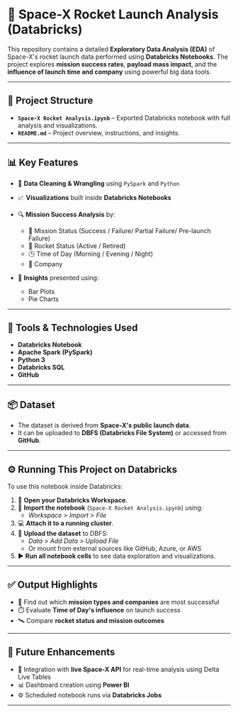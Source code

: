 
# 🚀 **Space-X Rocket Launch Analysis (Databricks)**

This repository contains a detailed **Exploratory Data Analysis (EDA)** of Space-X's rocket launch data performed using **Databricks Notebooks**. The project explores **mission success rates**, **payload mass impact**, and the **influence of launch time and company** using powerful big data tools.

---

## 📁 **Project Structure**

- **`Space-X Rocket Analysis.ipynb`** – Exported Databricks notebook with full analysis and visualizations.  
- **`README.md`** – Project overview, instructions, and insights.

---

## 📊 **Key Features**

- 📌 **Data Cleaning & Wrangling** using `PySpark` and `Python`
- 📈 **Visualizations** built inside **Databricks Notebooks**
- 🔍 **Mission Success Analysis** by:
  - 🚦 Mission Status (Success / Failure/ Partial Failure/ Pre-launch Failure)
  - 🚀 Rocket Status (Active / Retired)
  - 🕒 Time of Day (Morning / Evening / Night)
  - 🏢 Company

- 🔗 **Insights** presented using:
  - Bar Plots
  - Pie Charts

---

## 🧰 **Tools & Technologies Used**

- **Databricks Notebook**
- **Apache Spark (PySpark)**
- **Python 3**
- **Databricks SQL**
- **GitHub**

---

## 📦 **Dataset**

- The dataset is derived from **Space-X's public launch data**.
- It can be uploaded to **DBFS (Databricks File System)** or accessed from **GitHub**.

---

## ⚙️ **Running This Project on Databricks**

To use this notebook inside Databricks:

1. 🔗 **Open your Databricks Workspace**.
2. 📁 **Import the notebook** (`Space-X Rocket Analysis.ipynb`) using:
   - *Workspace > Import > File*
3. 💻 **Attach it to a running cluster**.
4. 📂 **Upload the dataset** to DBFS:
   - *Data > Add Data > Upload File*  
   - Or mount from external sources like GitHub, Azure, or AWS
5. ▶️ **Run all notebook cells** to see data exploration and visualizations.

---

## ✅ **Output Highlights**

- 🚀 Find out which **mission types and companies** are most successful
- ⏱️ Evaluate **Time of Day's influence** on launch success
- 🛰️ Compare **rocket status and mission outcomes**

---

## 🧠 **Future Enhancements**

- 🔄 Integration with **live Space-X API** for real-time analysis using Delta Live Tables
- 📊 Dashboard creation using **Power BI**
- ⚙️ Scheduled notebook runs via **Databricks Jobs**

---
